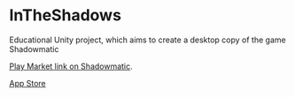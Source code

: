 # InTheShadows
Educational Unity project, which aims to create a desktop copy of the game Shadowmatic

[Play Market link on Shadowmatic](https://play.google.com/store/apps/details?id=com.triadastudio.shadowmatic&hl=ru).

[App Store](https://itunes.apple.com/ru/app/shadowmatic/id775888026?mt=8)
